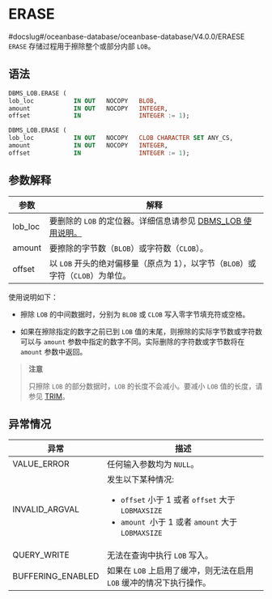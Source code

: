 ERASE 
==========================
#docslug#/oceanbase-database/oceanbase-database/V4.0.0/ERAESE
`ERASE` 存储过程用于擦除整个或部分内部 `LOB`。

语法 
-----------------------

```sql
DBMS_LOB.ERASE (
lob_loc           IN OUT   NOCOPY   BLOB,
amount            IN OUT   NOCOPY   INTEGER,
offset            IN                INTEGER := 1);

DBMS_LOB.ERASE (
lob_loc           IN OUT   NOCOPY   CLOB CHARACTER SET ANY_CS,
amount            IN OUT   NOCOPY   INTEGER,
offset            IN                INTEGER := 1);
```



参数解释 
-------------------------



|   参数    |                                      解释                                       |
|---------|-------------------------------------------------------------------------------|
| lob_loc | 要删除的 `LOB` 的定位器。详细信息请参见 [DBMS_LOB 使用说明。](../8.DBMS_LOB/1.dbms_lob-overview.md) |
| amount  | 要擦除的字节数（`BLOB`）或字符数（`CLOB`）。                                                  |
| offset  | 以 `LOB` 开头的绝对偏移量（原点为 1），以字节（`BLOB`）或字符（`CLOB`）为单位。                            |



使用说明如下：

* 擦除 `LOB` 的中间数据时，分别为 `BLOB` 或 `CLOB` 写入零字节填充符或空格。

  

* 如果在擦除指定的数字之前已到 `LOB` 值的末尾，则擦除的实际字节数或字符数可以与 `amount` 参数中指定的数字不同。实际删除的字符数或字节数将在 `amount` 参数中返回。

  



>**注意**
>
>只擦除 `LOB` 的部分数据时，`LOB` 的长度不会减小。要减小 `LOB` 值的长度，请参见 [TRIM](../8.DBMS_LOB/15.TRIM-1.md)。

异常情况 
-------------------------



|        异常         |                                                                                                    描述                                                                                                     |
|-------------------|-----------------------------------------------------------------------------------------------------------------------------------------------------------------------------------------------------------|
| VALUE_ERROR       | 任何输入参数均为 `NULL`。                                                                                                                                                                                          |
| INVALID_ARGVAL    | 发生以下某种情况: <ul><li> `offset` 小于 1 或者 `offset` 大于 `LOBMAXSIZE`   </li><li> `amount `小于 1 或者 `amount` 大于 `LOBMAXSIZE`  </li></ul>  |
| QUERY_WRITE       | 无法在查询中执行 `LOB` 写入。                                                                                                                                                                                        |
| BUFFERING_ENABLED | 如果在 `LOB` 上启用了缓冲，则无法在启用 `LOB` 缓冲的情况下执行操作。                                                                                                                                                                 |


